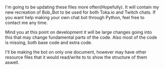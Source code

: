 I'm going to be updating these files more often(Hopefully). It will contain my new recreation of Bob_Bot to be used for both Toka.io and Twitch chats. If you want help making your own chat bot through Python, feel free to contact me any time.

Mind you at this point on development it will be large changes going into this that may change fundamental parts of the code. Also most of the code is missing, both base code and extra code.

I'll be making the bot on only one document, however may have other resource files that it would read/write to to show the structure of them aswell.
